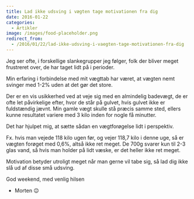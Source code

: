 ```yaml
---
title: Lad ikke udsving i vægten tage motivationen fra dig
date: 2016-01-22
categories:
  - Artikler
image: /images/food-placeholder.png
redirect_from:
  - /2016/01/22/lad-ikke-udsving-i-vaegten-tage-motivationen-fra-dig
---
```


Jeg ser ofte, i forskellige slankegrupper jeg følger, folk der bliver meget frustreret over, de har taget lidt på i perioder.

Min erfaring i forbindelse med mit vægttab har været, at vægten nemt svinger med 1-2% uden at det gør det store.

Der er en vis usikkerhed ved at veje sig med en almindelig badevægt, de er ofte let påvirkelige efter, hvor de står på gulvet, hvis gulvet ikke er fuldstændig jævnt. Min gamle vægt skulle stå præcis samme sted, ellers kunne resultatet variere med 3 kilo inden for nogle få minutter.

Det har hjulpet mig, at sætte sådan en vægtforøgelse lidt i perspektiv.

Fx. hvis man vejede 118 kilo ugen før, og vejer 118,7 kilo i denne uge, så er vægten forøget med 0,6%, altså ikke ret meget.
De 700g svarer kun til 2-3 glas vand, så hvis man holder på lidt væske, er det heller ikke ret meget.

Motivation betyder utroligt meget når man gerne vil tabe sig, så lad dig ikke slå ud af disse små udsving.

God weekend, med venlig hilsen

- Morten 😉
